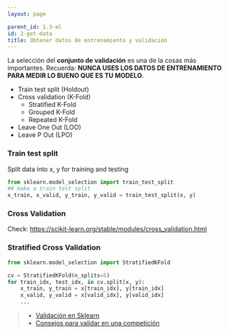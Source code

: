 ```yaml
---
layout: page

parent_id: 1.3-ml
id: 2-get-data
title: Obtener datos de entrenamiento y validación
---
```


La selección del **conjunto de validación** es una de la cosas más importantes. Recuerda: **NUNCA USES LOS DATOS DE ENTRENAMIENTO PARA MEDIR LO BUENO QUE ES TU MODELO**.

- Train test split (Holdout)
- Cross validation (K-Fold)
  - Stratified K-Fold
  - Grouped K-Fold
  - Repeated K-Fold
- Leave One Out (LOO)
- Leave P Out (LPO)


### Train test split

Split data into x, y for training and testing

```python
from sklearn.model_selection import train_test_split
## make a train test split
x_train, x_valid, y_train, y_valid = train_test_split(x, y)
```

### Cross Validation
Check: https://scikit-learn.org/stable/modules/cross_validation.html



### Stratified Cross Validation

```python
from sklearn.model_selection import StratifiedKFold

cv = StratifiedKFold(n_splits=5)
for train_idx, test_idx, in cv.split(x, y):
    x_train, y_train = x[train_idx], y[train_idx]
    x_valid, y_valid = x[valid_idx], y[valid_idx]
    ...
```

> - [Validación en Sklearn](https://scikit-learn.org/stable/modules/cross_validation.html)
> - [Consejos para validar en una competición](http://www.chioka.in/how-to-select-your-final-models-in-a-kaggle-competitio/)


